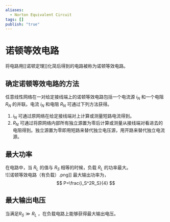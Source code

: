 ```yaml
---
aliases:
  - Norton Equivalent Circuit
tags: []
publish: "true"
---
```


# 诺顿等效电路
将电路用[[诺顿定理]]化简后得到的电路被称为诺顿等效电路。

## 确定诺顿等效电路的方法
任意线性网络在一对给定接线端上的诺顿等效电路包括一个电流源 $i_N$ 和一个电阻 $R_N$ 的并联。电流 $i_N$ 和电阻 $R_N$  可通过下列方法获得。
1. $i_N$ 可通过原网络在给定接线端对上计算或测量短路电流得到。
2. $R_N$ 可通过将原网络内部所有独立源置为零后计算或测量从接线端对看进去的电阻得到。独立源置为零即用短路来替代独立电压源，用开路来替代独立电流源。

## 最大功率
在电路中，当 $R_L$ 的值与 $R_S$ 相等的时候，负载 $R_L$ 的功率最大。  
![[诺顿等效电路（有负载）.png]]
最大输出功率为，
$$
P=\frac{i_S^2R_S}{4}
$$
## 最大输出电压
当满足$R_S\gg R_L$ ，在负载电路上能够获得最大输出电压。